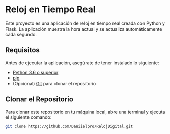 # Reloj en Tiempo Real

Este proyecto es una aplicación de reloj en tiempo real creada con Python y Flask. La aplicación muestra la hora actual y se actualiza automáticamente cada segundo.

## Requisitos

Antes de ejecutar la aplicación, asegúrate de tener instalado lo siguiente:

- [Python 3.6 o superior](https://www.python.org/downloads/)
- [pip](https://pip.pypa.io/en/stable/installation/)
- (Opcional) [Git](https://git-scm.com/downloads) para clonar el repositorio

## Clonar el Repositorio

Para clonar este repositorio en tu máquina local, abre una terminal y ejecuta el siguiente comando:

```bash
git clone https://github.com/Daniielpro/RelojDigital.git
